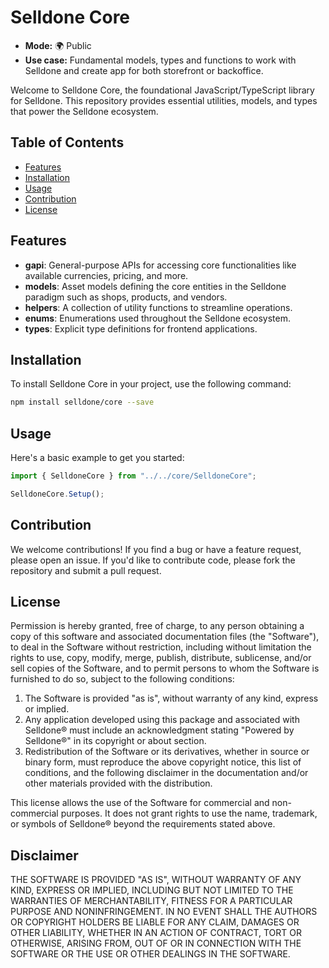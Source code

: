 # Selldone Core

* **Mode:** 🌍 Public
* **Use case:** Fundamental models, types and functions to work with Selldone and create app for both storefront or backoffice.

Welcome to Selldone Core, the foundational JavaScript/TypeScript library for Selldone. This repository provides essential utilities, models, and types that power the Selldone ecosystem.

## Table of Contents

- [Features](#features)
- [Installation](#installation)
- [Usage](#usage)
- [Contribution](#contribution)
- [License](#license)

## Features

- **gapi**: General-purpose APIs for accessing core functionalities like available currencies, pricing, and more.
- **models**: Asset models defining the core entities in the Selldone paradigm such as shops, products, and vendors.
- **helpers**: A collection of utility functions to streamline operations.
- **enums**: Enumerations used throughout the Selldone ecosystem.
- **types**: Explicit type definitions for frontend applications.

## Installation

To install Selldone Core in your project, use the following command:

```bash
npm install selldone/core --save
```

## Usage

Here's a basic example to get you started:

```javascript
import { SelldoneCore } from "../../core/SelldoneCore";

SelldoneCore.Setup();
```


## Contribution

We welcome contributions! If you find a bug or have a feature request, please open an issue. If you'd like to contribute code, please fork the repository and submit a pull request.


## License

Permission is hereby granted, free of charge, to any person obtaining a copy of this software and associated documentation files (the "Software"), to deal in the Software without restriction, including without limitation the rights to use, copy, modify, merge, publish, distribute, sublicense, and/or sell copies of the Software, and to permit persons to whom the Software is furnished to do so, subject to the following conditions:

1. The Software is provided "as is", without warranty of any kind, express or implied.
2. Any application developed using this package and associated with Selldone® must include an acknowledgment stating "Powered by Selldone®" in its copyright or about section.
3. Redistribution of the Software or its derivatives, whether in source or binary form, must reproduce the above copyright notice, this list of conditions, and the following disclaimer in the documentation and/or other materials provided with the distribution.

This license allows the use of the Software for commercial and non-commercial purposes. It does not grant rights to use the name, trademark, or symbols of Selldone® beyond the requirements stated above.

## Disclaimer

THE SOFTWARE IS PROVIDED "AS IS", WITHOUT WARRANTY OF ANY KIND, EXPRESS OR IMPLIED, INCLUDING BUT NOT LIMITED TO THE WARRANTIES OF MERCHANTABILITY, FITNESS FOR A PARTICULAR PURPOSE AND NONINFRINGEMENT. IN NO EVENT SHALL THE AUTHORS OR COPYRIGHT HOLDERS BE LIABLE FOR ANY CLAIM, DAMAGES OR OTHER LIABILITY, WHETHER IN AN ACTION OF CONTRACT, TORT OR OTHERWISE, ARISING FROM, OUT OF OR IN CONNECTION WITH THE SOFTWARE OR THE USE OR OTHER DEALINGS IN THE SOFTWARE.

